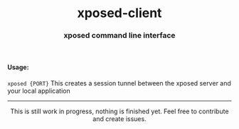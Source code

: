 <div align="center">
  <h1>xposed-client</h1>
  <h3>xposed command line interface</h3>
</div>  
<br>
<h4>Usage:</h4>

`xposed {PORT}`
This creates a session tunnel between the xposed server and your local application
<br><hr>
<p align="center">This is still work in progress, nothing is finished yet. Feel free to contribute and create issues.</p>

